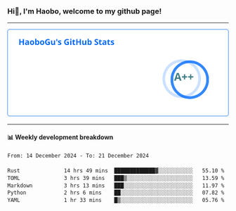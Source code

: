 <!--<h2 align="center"> Hi👋, I'm Haobo, welcome to my github page! </h2>-->
### Hi👋, I'm Haobo, welcome to my github page!
-------

<img href="https://github.com/HaoboGu" src="assets/stats.svg" alt="github stats" /> 

-------

#### 📊 **Weekly development breakdown**
<!--START_SECTION:waka-->

```txt
From: 14 December 2024 - To: 21 December 2024

Rust              14 hrs 49 mins  █████████████▓░░░░░░░░░░░   55.10 %
TOML              3 hrs 39 mins   ███▒░░░░░░░░░░░░░░░░░░░░░   13.59 %
Markdown          3 hrs 13 mins   ███░░░░░░░░░░░░░░░░░░░░░░   11.97 %
Python            2 hrs 6 mins    ██░░░░░░░░░░░░░░░░░░░░░░░   07.82 %
YAML              1 hr 33 mins    █▒░░░░░░░░░░░░░░░░░░░░░░░   05.76 %
```

<!--END_SECTION:waka-->
<!--
backup url: https://github-readme-status-dusky-ten.vercel.app/api?username=HaoboGu&count_private=true&show_icons=true&theme=transparent&border_color=2f80ed
-->
<!--
**HaoboGu/HaoboGu** is a ✨ _special_ ✨ repository because its `README.md` (this file) appears on your GitHub profile.

Here are some ideas to get you started:

- 🔭 I’m currently working on AI-assisted programming tools
- 🌱 I’m currently learning ...
- 👯 I’m looking to collaborate on ...
- 🤔 I’m looking for help with ...
- 💬 Ask me about ...
- 📫 How to reach me: ...
- 😄 Pronouns: ...
- ⚡ Fun fact: ...
-->
